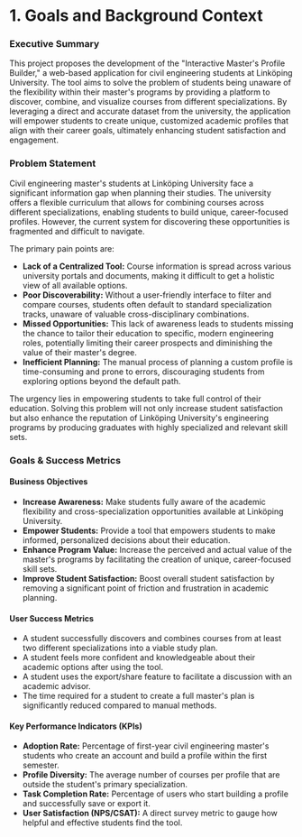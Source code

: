 # **1. Goals and Background Context**

### **Executive Summary**
This project proposes the development of the "Interactive Master's Profile Builder," a web-based application for civil engineering students at Linköping University. The tool aims to solve the problem of students being unaware of the flexibility within their master's programs by providing a platform to discover, combine, and visualize courses from different specializations. By leveraging a direct and accurate dataset from the university, the application will empower students to create unique, customized academic profiles that align with their career goals, ultimately enhancing student satisfaction and engagement.

### **Problem Statement**
Civil engineering master's students at Linköping University face a significant information gap when planning their studies. The university offers a flexible curriculum that allows for combining courses across different specializations, enabling students to build unique, career-focused profiles. However, the current system for discovering these opportunities is fragmented and difficult to navigate.

The primary pain points are:
*   **Lack of a Centralized Tool:** Course information is spread across various university portals and documents, making it difficult to get a holistic view of all available options.
*   **Poor Discoverability:** Without a user-friendly interface to filter and compare courses, students often default to standard specialization tracks, unaware of valuable cross-disciplinary combinations.
*   **Missed Opportunities:** This lack of awareness leads to students missing the chance to tailor their education to specific, modern engineering roles, potentially limiting their career prospects and diminishing the value of their master's degree.
*   **Inefficient Planning:** The manual process of planning a custom profile is time-consuming and prone to errors, discouraging students from exploring options beyond the default path.

The urgency lies in empowering students to take full control of their education. Solving this problem will not only increase student satisfaction but also enhance the reputation of Linköping University's engineering programs by producing graduates with highly specialized and relevant skill sets.

### **Goals & Success Metrics**
#### **Business Objectives**
*   **Increase Awareness:** Make students fully aware of the academic flexibility and cross-specialization opportunities available at Linköping University.
*   **Empower Students:** Provide a tool that empowers students to make informed, personalized decisions about their education.
*   **Enhance Program Value:** Increase the perceived and actual value of the master's programs by facilitating the creation of unique, career-focused skill sets.
*   **Improve Student Satisfaction:** Boost overall student satisfaction by removing a significant point of friction and frustration in academic planning.

#### **User Success Metrics**
*   A student successfully discovers and combines courses from at least two different specializations into a viable study plan.
*   A student feels more confident and knowledgeable about their academic options after using the tool.
*   A student uses the export/share feature to facilitate a discussion with an academic advisor.
*   The time required for a student to create a full master's plan is significantly reduced compared to manual methods.

#### **Key Performance Indicators (KPIs)**
*   **Adoption Rate:** Percentage of first-year civil engineering master's students who create an account and build a profile within the first semester.
*   **Profile Diversity:** The average number of courses per profile that are outside the student's primary specialization.
*   **Task Completion Rate:** Percentage of users who start building a profile and successfully save or export it.
*   **User Satisfaction (NPS/CSAT):** A direct survey metric to gauge how helpful and effective students find the tool.
